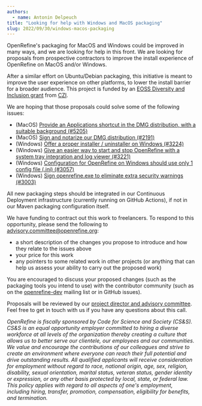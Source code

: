 ```yaml
---
authors:
  - name: Antonin Delpeuch
title: "Looking for help with Windows and MacOS packaging"
slug: 2022/09/30/windows-macos-packaging
---
```


OpenRefine's packaging for MacOS and Windows could be improved in many ways, and we are looking for help in this front.
We are looking for proposals from prospective contractors to improve the install experience of OpenRefine on MacOS and/or Windows.
<!--truncate-->
After a similar effort on Ubuntu/Debian packaging, this initiative is meant to improve the user experience on other platforms, to lower the install barrier for a broader audience.
This project is funded by an [EOSS Diversity and Inclusion grant](https://cziscience.medium.com/advancing-diversity-and-inclusion-in-scientific-open-source-eaabe6a5488b) from [CZI](https://chanzuckerberg.com/).

We are hoping that those proposals could solve some of the following issues:
* (MacOS) [Provide an Applications shortcut in the DMG distribution, with a suitable background (#5205)](https://github.com/OpenRefine/OpenRefine/issues/5205)
* (MacOS) [Sign and notarize our DMG distribution (#2191)](https://github.com/OpenRefine/OpenRefine/issues/2191)
* (Windows) [Offer a proper installer / uninstaller on Windows (#3224)](https://github.com/OpenRefine/OpenRefine/issues/3224)
* (Windows) [Give an easier way to start and stop OpenRefine with a system tray integration and log viewer (#3221)](https://github.com/OpenRefine/OpenRefine/issues/3221)
* (Windows) [Configuration for OpenRefine on Windows should use only 1 config file (.ini) (#3057)](https://github.com/OpenRefine/OpenRefine/issues/3057)
* (Windows) [Sign openrefine.exe to eliminate extra security warnings (#3003)](https://github.com/OpenRefine/OpenRefine/issues/3003)

All new packaging steps should be integrated in our Continuous Deployment infrastructure (currently running on GitHub Actions), if not in our Maven packaging configuration itself.

We have funding to contract out this work to freelancers.
To respond to this opportunity, please send the following to advisory.committee@openrefine.org:
* a short description of the changes you propose to introduce and how they relate to the issues above
* your price for this work
* any pointers to some related work in other projects (or anything that can help us assess your ability to carry out the proposed work)

You are encouraged to discuss your proposed changes (such as the packaging tools you intend to use) with the contributor community (such as on the [openrefine-dev](https://groups.google.com/g/openrefine-dev/?pli=1) mailing list or in GitHub issues).

Proposals will be reviewed by our [project director and advisory committee](https://github.com/OpenRefine/OpenRefine/blob/master/GOVERNANCE.md). Feel free to get in touch with us if you have any questions about this call.

*OpenRefine is fiscally sponsored by Code for Science and Society (CS&S). CS&S is an equal opportunity employer committed to hiring a diverse workforce at all levels of the organization thereby creating a culture that allows us to better serve our clientele, our employees and our communities. We value and encourage the contributions of our colleagues and strive to create an environment where everyone can reach their full potential and drive outstanding results. All qualified applicants will receive consideration for employment without regard to race, national origin, age, sex, religion, disability, sexual orientation, marital status, veteran status, gender identity or expression, or any other basis protected by local, state, or federal law. This policy applies with regard to all aspects of one's employment, including hiring, transfer, promotion, compensation, eligibility for benefits, and termination.*
